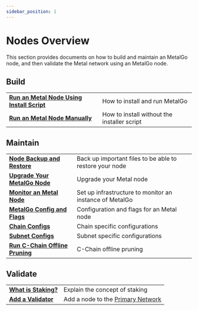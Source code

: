 ```yaml
---
sidebar_position: 1
---
```


# Nodes Overview

This section provides documents on how to build and maintain an MetalGo node, and then validate the Metal network using an MetalGo node.

## Build

|                                                                                                                                     |                                             |
| :---------------------------------------------------------------------------------------------------------------------------------- | :------------------------------------------ |
| [**Run an Metal Node Using Install Script**](./build/set-up-node-with-installer.md)                                                 | How to install and run MetalGo              |
| [**Run an Metal Node Manually**](./build/run-metal-node-manually.md)                                                                | How to install without the installer script |
## Maintain

|                                                                                  |                                                             |
| :------------------------------------------------------------------------------- | :---------------------------------------------------------- |
| [**Node Backup and Restore**](./maintain/node-backup-and-restore.md)             | Back up important files to be able to restore your node     |
| [**Upgrade Your MetalGo Node**](./maintain/upgrade-your-metalgo-node.md)         | Upgrade your Metal node                                 |
| [**Monitor an Metal Node**](./maintain/setting-up-node-monitoring.md)            | Set up infrastructure to monitor an instance of MetalGo |
| [**MetalGo Config and Flags**](./maintain/metalgo-config-flags.md)               | Configuration and flags for an Metal node               |
| [**Chain Configs**](./maintain/chain-config-flags.md)                            | Chain specific configurations                               |
| [**Subnet Configs**](./maintain/subnet-configs.md)                               | Subnet specific configurations                              |
| [**Run C-Chain Offline Pruning**](./maintain/run-offline-pruning.md)             | C-Chain offline pruning                                     |

## Validate

|                                                      |                                                                                        |
| :--------------------------------------------------- | :------------------------------------------------------------------------------------- |
| [**What is Staking?**](./validate/staking.md)        | Explain the concept of staking                                                         |
| [**Add a Validator**](./validate/add-a-validator.md) | Add a node to the [Primary Network](../overview/getting-started/intro.md) |